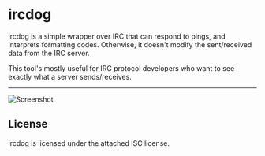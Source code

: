 # ircdog

ircdog is a simple wrapper over IRC that can respond to pings, and interprets formatting codes. Otherwise, it doesn't modify the sent/received data from the IRC server.

This tool's mostly useful for IRC protocol developers who want to see exactly what a server sends/receives.

---

![Screenshot](./screenshot.png)


## License

ircdog is licensed under the attached ISC license.

